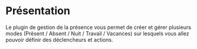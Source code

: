Présentation
===
Le plugin de gestion de la présence vous permet de créer et gérer plusieurs modes (Présent / Absent / Nuit / Travail / Vacances) sur lesquels vous allez pouvoir définir des déclencheurs et actions.
